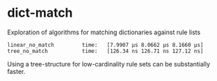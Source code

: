 # dict-match
Exploration of algorithms for matching dictionaries against rule lists

```
linear_no_match         time:   [7.9907 µs 8.0662 µs 8.1660 µs]
tree_no_match           time:   [126.34 ns 126.71 ns 127.12 ns]
```

Using a tree-structure for low-cardinality rule sets can be substantially faster.